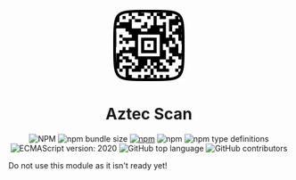 <p align="center"><a href="https://github.com/dawnap/aztec-scan"><img src=".github/logo.png" width="128" height="128"></a></p>
<h1 align="center">Aztec Scan</h1>
<p align="center">
  <img alt="NPM" src="https://img.shields.io/npm/l/aztec-scan?style=flat-square">
  <img alt="npm bundle size" src="https://img.shields.io/bundlephobia/min/aztec-scan?style=flat-square">
  <a href="https://www.npmjs.com/package/aztec-scan"><img alt="npm" src="https://img.shields.io/npm/dt/aztec-scan?style=flat-square"></a>
  <img alt="npm" src="https://img.shields.io/npm/v/aztec-scan?style=flat-square">
  <img alt="npm type definitions" src="https://img.shields.io/npm/types/aztec-scan?style=flat-square">
  <img alt="ECMAScript version: 2020" src="https://img.shields.io/badge/ecma-2020-green?style=flat-square">
  <img alt="GitHub top language" src="https://img.shields.io/github/languages/top/dawnap/aztec-scan?style=flat-square">
  <img alt="GitHub contributors" src="https://img.shields.io/github/contributors/dawnap/aztec-scan?style=flat-square">
</p>

Do not use this module as it isn't ready yet!
